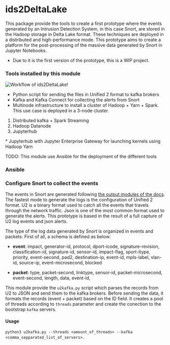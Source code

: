 # ids2DeltaLake

This package provide the tools to create a first prototype where the events generated by an Intrusion Detection System, in this case Snort, are stored in the Hadoop storage in Delta Lake format. These techniques are deployed in a distributed and high-performance mode. This prototype aims to create a platform for the post-processing of the massive data generated by Snort in Jupyter Notebooks.

* Due to it is the first version of the prototype, this is a WIP project.

### Tools installed by this module

![Workflow of ids2DeltaLake!](/assets/images/workflow.jpg "ids2DeltaLake")

* Python script for sending the files in Unified 2 format to kafka brokers
* Kafka and Kafka Connect for collecting the alerts from Snort
* Multinode infrastructure to install a cluster of Hadoop + Yarn + Spark. This use case is deployed in a 3-node cluster.
<ol>
  <li> Distributed kafka + Spark Streaming </li>
  <li> Hadoop Datanode </li>
  <li> Jupyterhub </li>
</ol>
* Jupyterhub with Jupyter Enterprise Gateway for launching kernels using Hadoop Yarn

TODO: This module use Ansible for the deployment of the different tools

### Ansible 




### Configure Snort to collect the events

The events in Snort are generated following [the output modules of the docs](http://manual-snort-org.s3-website-us-east-1.amazonaws.com/node21.html). The fastest mode to generate the logs is the configuration of Unified 2 format. U2 is a binary format used to catch all the events that travels through the network traffic. Json is one of the most common format used to generate the alerts. This prototype is based in the result of a full capture of U2 log events and json alerts.  

The type of the log data generated by Snort is organized in events and packets. First of all, a schema is defined as below:

* **event**: impact, generator-id, protocol, dport-icode, signature-revision, classification-id, signature-id, sensor-id, impact-flag, sport-itype, priority, event-second, pad2, destination-ip, event-id, mpls-label, vlan-id, source-ip, event-microsecond, blocked

* **packet**: type, packet-second, linktype, sensor-id, packet-microsecond, event-second, length, data, event-id,

This module provide the `u2kafka.py` script which parses the records from U2 to JSON and send them to the kafka brokers. Before sending the data, it formats the records (event + packet) based on the ID field. It creates a pool of threads according to `threads` parameter and create the conection to the bootstrap `kafka` servers.

#### Usage

`python3 u2kafka.py --threads <amount_of_threads> --kafka  <comma_sepparated_list_of_servers>`.



